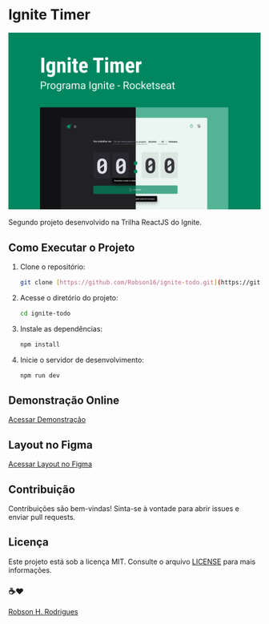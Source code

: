 # Ignite Timer

<p align="center">
    <img alt="screenshot" title="Screenshot" src="./.github/cover.jpg" />
</p>

Segundo projeto desenvolvido na Trilha ReactJS do Ignite.

## Como Executar o Projeto

1.  Clone o repositório:

    ```bash
    git clone [https://github.com/Robson16/ignite-todo.git](https://github.com/Robson16/ignite-todo.git)
    ```

2.  Acesse o diretório do projeto:

    ```bash
    cd ignite-todo
    ```

3.  Instale as dependências:

    ```bash
    npm install
    ```

4.  Inicie o servidor de desenvolvimento:

    ```bash
    npm run dev
    ```

## Demonstração Online

[Acessar Demonstração](https://ignite-timer-blue-gamma.vercel.app/)

## Layout no Figma

[Acessar Layout no Figma](https://www.figma.com/community/file/1127351821076435124)

## Contribuição

Contribuições são bem-vindas! Sinta-se à vontade para abrir issues e enviar pull requests.

## Licença

Este projeto está sob a licença MIT. Consulte o arquivo [LICENSE](./LICENSE) para mais informações.

### ☕❤

[Robson H. Rodrigues](https://www.linkedin.com/in/robson-h-rodrigues-93341746/)
